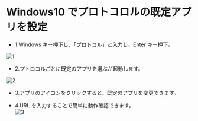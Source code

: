 # Windows10 でプロトコロルの既定アプリを設定

- 1.Windows キー押下し、「プロトコル」と入力し、Enter キー押下。

![1](https://user-images.githubusercontent.com/49807271/192093438-69acdd01-5d83-4cf4-b607-883082a92d74.png)

- 2.プトロコルごとに既定のアプリを選ぶが起動します。

![2](https://user-images.githubusercontent.com/49807271/192093437-f32a5ebc-5839-4489-93cd-eaff9fe40f57.png)

- 3.アプリのアイコンをクリックすると、既定のアプリを変更できます。

- 4.URL を入力することで簡単に動作確認できます。  
  ![3](https://user-images.githubusercontent.com/49807271/192093436-60b2304b-99fd-4cc1-abc3-6dd5532789df.png)
